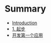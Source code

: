 # Summary

* [Introduction](README.md)
* [1. 起步](content/start.md)
* [开发第一个应用](content/project.md)

